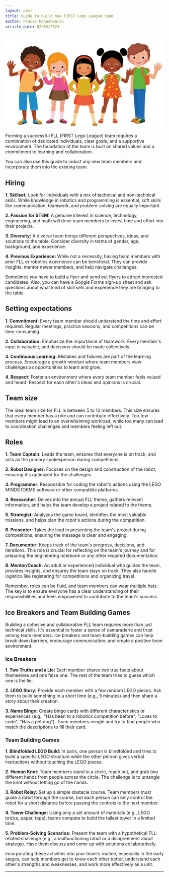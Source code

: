 ```yaml
---
layout: post
title: Guide to build new FIRST Lego League team
author: Pranav Maheshwaran
article_date: 02/03/2023
---
```


![](/public/images/kids-team.png "FLL Team")

Forming a successful FLL (FIRST Lego League) team requires a combination of dedicated individuals, clear goals, and a supportive environment. The foundation of the team is built on shared values and a commitment to learning and collaboration.

You can also use this guide to induct any new team members and incorporate them into the existing team.

## Hiring

**1. Skillset:** Look for individuals with a mix of technical and non-technical skills. While knowledge in robotics and programming is essential, soft skills like communication, teamwork, and problem-solving are equally important.

**2. Passion for STEM:** A genuine interest in science, technology, engineering, and math will drive team members to invest time and effort into their projects.

**3. Diversity:** A diverse team brings different perspectives, ideas, and solutions to the table. Consider diversity in terms of gender, age, background, and experience.

**4. Previous Experience:** While not a necessity, having team members with prior FLL or robotics experience can be beneficial. They can provide insights, mentor newer members, and help navigate challenges.

Sometimes you have to build a flyer and send out flyers to attract interested candidates. Also, you can have a Google Forms sign-up sheet and ask questions about what kind of skill sets and experience they are bringing to the table.

## Setting expectations

**1. Commitment:** Every team member should understand the time and effort required. Regular meetings, practice sessions, and competitions can be time-consuming.

**2. Collaboration:** Emphasize the importance of teamwork. Every member's input is valuable, and decisions should be made collectively.

**3. Continuous Learning:** Mistakes and failures are part of the learning process. Encourage a growth mindset where team members view challenges as opportunities to learn and grow.

**4. Respect:** Foster an environment where every team member feels valued and heard. Respect for each other's ideas and opinions is crucial.

## Team size

The ideal team size for FLL is between 5 to 10 members. This size ensures that every member has a role and can contribute effectively. Too few members might lead to an overwhelming workload, while too many can lead to coordination challenges and members feeling left out.

## Roles

**1. Team Captain:** Leads the team, ensures that everyone is on track, and acts as the primary spokesperson during competitions.

**2. Robot Designer:** Focuses on the design and construction of the robot, ensuring it's optimized for the challenges.

**3. Programmer:** Responsible for coding the robot's actions using the LEGO MINDSTORMS software or other compatible platforms.

**4. Researcher:** Delves into the annual FLL theme, gathers relevant information, and helps the team develop a project related to the theme.

**5. Strategist:** Analyzes the game board, identifies the most valuable missions, and helps plan the robot's actions during the competition.

**6. Presenter:** Takes the lead in presenting the team's project during competitions, ensuring the message is clear and engaging.

**7. Documenter:** Keeps track of the team's progress, decisions, and iterations. This role is crucial for reflecting on the team's journey and for preparing the engineering notebook or any other required documentation.

**8. Mentor/Coach:** An adult or experienced individual who guides the team, provides insights, and ensures the team stays on track. They also handle logistics like registering for competitions and organizing travel.

Remember, roles can be fluid, and team members can wear multiple hats. The key is to ensure everyone has a clear understanding of their responsibilities and feels empowered to contribute to the team's success.

## Ice Breakers and Team Building Games

Building a cohesive and collaborative FLL team requires more than just technical skills. It's essential to foster a sense of camaraderie and trust among team members. Ice breakers and team-building games can help break down barriers, encourage communication, and create a positive team environment.

### Ice Breakers

**1. Two Truths and a Lie:** Each member shares two true facts about themselves and one false one. The rest of the team tries to guess which one is the lie.

**2. LEGO Story:** Provide each member with a few random LEGO pieces. Ask them to build something in a short time (e.g., 5 minutes) and then share a story about their creation.

**3. Name Bingo:** Create bingo cards with different characteristics or experiences (e.g., "Has been to a robotics competition before", "Loves to code", "Has a pet dog"). Team members mingle and try to find people who match the descriptions to fill their card.

### Team Building Games

**1. Blindfolded LEGO Build:** In pairs, one person is blindfolded and tries to build a specific LEGO structure while the other person gives verbal instructions without touching the LEGO pieces.

**2. Human Knot:** Team members stand in a circle, reach out, and grab two different hands from people across the circle. The challenge is to untangle the knot without letting go of the hands.

**3. Robot Relay:** Set up a simple obstacle course. Team members must guide a robot through the course, but each person can only control the robot for a short distance before passing the controls to the next member.

**4. Tower Challenge:** Using only a set amount of materials (e.g., LEGO bricks, paper, tape), teams compete to build the tallest tower in a limited time.

**5. Problem-Solving Scenarios:** Present the team with a hypothetical FLL-related challenge (e.g., a malfunctioning robot or a disagreement about strategy). Have them discuss and come up with solutions collaboratively.

Incorporating these activities into your team's routine, especially in the early stages, can help members get to know each other better, understand each other's strengths and weaknesses, and work more effectively as a unit.

----